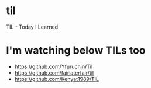 # til
TIL - Today I Learned


# I'm watching below TILs too
- https://github.com/Yfuruchin/Til
- https://github.com/fairlaterfair/til
- https://github.com/Kenyat1989/TIL
